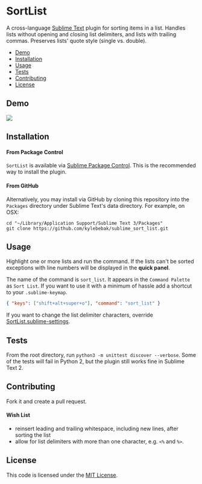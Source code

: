 # SortList
A cross-language [Sublime Text](http://www.sublimetext.com/) plugin for sorting items in a list. Handles lists without opening and closing list delimiters, and lists with trailing commas. Preserves lists' quote style (single vs. double).

- [Demo](#demo)
- [Installation](#installation)
- [Usage](#usage)
- [Tests](#tests)
- [Contributing](#contributing)
- [License](#license)


## Demo
![](https://github.com/kylebebak/sublime_sort_list/blob/master/demo/sort.gif)


## Installation

#### From Package Control
`SortList` is available via [Sublime Package Control](https://sublime.wbond.net/packages/SortList). This is the recommended way to install the plugin.

#### From GitHub
Alternatively, you may install via GitHub by cloning this repository into the `Packages`
directory under Sublime Text's data directory. For example, on OSX:

```
cd "~/Library/Application Support/Sublime Text 3/Packages"
git clone https://github.com/kylebebak/sublime_sort_list.git
```


## Usage
Highlight one or more lists and run the command. If the lists can't be sorted exceptions with line numbers will be displayed in the __quick panel__.

The name of the command is `sort_list`. It appears in the `Command Palette` as `Sort List`. If you want to use it with a minimum of hassle add a shortcut to your `.sublime-keymap`.

```json
{ "keys": ["shift+alt+super+o"], "command": "sort_list" }
```

If you want to change the list delimiter characters, override [SortList.sublime-settings](./SortList.sublime-settings).


## Tests
From the root directory, run `python3 -m unittest discover --verbose`. Some of the tests will fail in Python 2, but the plugin still works fine in Sublime Text 2.


## Contributing
Fork it and create a pull request.

#### Wish List
- reinsert leading and trailing whitespace, including new lines, after sorting the list
- allow for list delimiters with more than one character, e.g. `<%` and `%>`.


## License
This code is licensed under the [MIT License](https://opensource.org/licenses/MIT).
